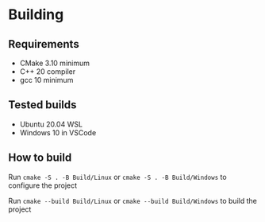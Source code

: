 # Building

## Requirements

* CMake 3.10 minimum
* C++ 20 compiler
* gcc 10 minimum

## Tested builds

* Ubuntu 20.04 WSL
* Windows 10 in VSCode

## How to build

Run `cmake -S . -B Build/Linux` or `cmake -S . -B Build/Windows` to configure the project

Run `cmake --build Build/Linux` or `cmake --build Build/Windows` to build the project
